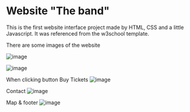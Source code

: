 # Website "The band" 

This is the first website interface project made by HTML, CSS and a little Javascript. It was referenced from the w3school template. 

There are some images of the website

![image](https://user-images.githubusercontent.com/97439051/179960812-4d2d21db-0d90-4cbe-a3e5-7f6e7aad159f.png)

![image](https://user-images.githubusercontent.com/97439051/179960410-227c483e-743b-4c48-a5c0-550e25c0d21e.png)

When clicking button Buy Tickets
![image](https://user-images.githubusercontent.com/97439051/180025440-671de24f-98e6-4851-a31e-d64f3d234060.png)

Contact
![image](https://user-images.githubusercontent.com/97439051/180025550-00bb42db-b732-47c1-953c-159f0d0e2ac8.png)

Map & footer
![image](https://user-images.githubusercontent.com/97439051/180025673-8c712275-cf44-4700-9496-458460475b1c.png)
